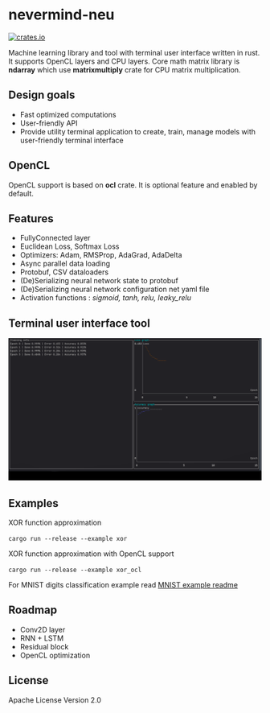 # nevermind-neu
[![crates.io](https://img.shields.io/crates/v/nevermind-neu.svg)](https://crates.io/crates/nevermind-neu)

Machine learning library and tool with terminal user interface written in rust. It supports OpenCL layers and CPU layers.
Core math matrix library is **ndarray** which use **matrixmultiply** crate for CPU matrix multiplication.

## Design goals
  - Fast optimized computations
  - User-friendly API
  - Provide utility terminal application to create, train, manage models with user-friendly terminal interface

## OpenCL
OpenCL support is based on **ocl** crate. It is optional feature and enabled by default.

## Features
 - FullyConnected layer
 - Euclidean Loss, Softmax Loss
 - Optimizers: Adam, RMSProp, AdaGrad, AdaDelta
 - Async parallel data loading
 - Protobuf, CSV dataloaders
 - (De)Serializing neural network state to protobuf
 - (De)Serializing neural network configuration net yaml file
 - Activation functions : *sigmoid, tanh, relu, leaky_relu*

## Terminal user interface tool
![tui](https://github.com/regular-dev/nevermind-neu/blob/master/doc/tui_train.gif?raw=true)

## Examples
XOR function approximation

`cargo run --release --example xor`

XOR function approximation with OpenCL support

`cargo run --release --example xor_ocl`

For MNIST digits classification example read [MNIST example readme](https://github.com/regular-dev/nevermind-neu/tree/master/examples/mnist)


## Roadmap
  - Conv2D layer
  - RNN + LSTM
  - Residual block
  - OpenCL optimization

## License
Apache License Version 2.0
